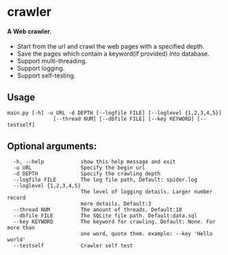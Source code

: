 crawler
=======

#### A Web crawler.  
* Start from the url and crawl the web pages with a specified depth.  
* Save the pages which contain a keyword(if provided) into database.  
* Support multi-threading.  
* Support logging.  
* Support self-testing.  



Usage
-------------
```shell
main.py [-h] -u URL -d DEPTH [--logfile FILE] [--loglevel {1,2,3,4,5}]
               [--thread NUM] [--dbfile FILE] [--key KEYWORD] [--testself]
```

Optional arguments:
-------------
```shell
  -h, --help            show this help message and exit
  -u URL                Specify the begin url
  -d DEPTH              Specify the crawling depth
  --logfile FILE        The log file path, Default: spider.log
  --loglevel {1,2,3,4,5}
                        The level of logging details. Larger number record
                        more details. Default:3
  --thread NUM          The amount of threads. Default:10
  --dbfile FILE         The SQLite file path. Default:data.sql
  --key KEYWORD         The keyword for crawling. Default: None. For more than
                        one word, quote them. example: --key 'Hello world'
  --testself            Crawler self test

```
